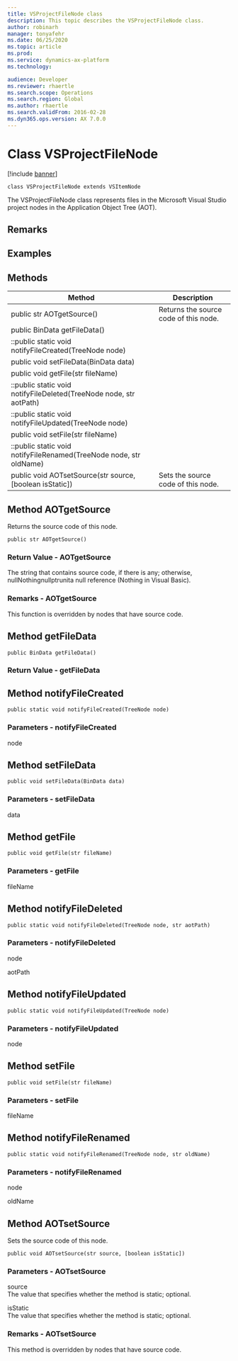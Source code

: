 ```yaml
---
title: VSProjectFileNode class
description: This topic describes the VSProjectFileNode class.
author: robinarh
manager: tonyafehr
ms.date: 06/25/2020
ms.topic: article
ms.prod: 
ms.service: dynamics-ax-platform
ms.technology: 

audience: Developer
ms.reviewer: rhaertle
ms.search.scope: Operations
ms.search.region: Global
ms.author: rhaertle
ms.search.validFrom: 2016-02-28
ms.dyn365.ops.version: AX 7.0.0
---
```


# Class VSProjectFileNode

[!include [banner](../includes/banner.md)]

```xpp
class VSProjectFileNode extends VSItemNode
```

The VSProjectFileNode class represents files in the Microsoft Visual Studio project nodes in the Application Object Tree (AOT).

## Remarks

## Examples

## Methods

| Method                                                             | Description                           |
|--------------------------------------------------------------------|---------------------------------------|
| public str AOTgetSource()                                          | Returns the source code of this node. |
| public BinData getFileData()                                       |                                       |
| ::public static void notifyFileCreated(TreeNode node)              |                                       |
| public void setFileData(BinData data)                              |                                       |
| public void getFile(str fileName)                                  |                                       |
| ::public static void notifyFileDeleted(TreeNode node, str aotPath) |                                       |
| ::public static void notifyFileUpdated(TreeNode node)              |                                       |
| public void setFile(str fileName)                                  |                                       |
| ::public static void notifyFileRenamed(TreeNode node, str oldName) |                                       |
| public void AOTsetSource(str source, \[boolean isStatic\])         | Sets the source code of this node.    |

## Method AOTgetSource

Returns the source code of this node.

```xpp
public str AOTgetSource()
```

### Return Value - AOTgetSource

The string that contains source code, if there is any; otherwise, nullNothingnullptrunita null reference (Nothing in Visual Basic).

### Remarks - AOTgetSource

This function is overridden by nodes that have source code.

## Method getFileData

```xpp
public BinData getFileData()
```

### Return Value - getFileData

## Method notifyFileCreated

```xpp
public static void notifyFileCreated(TreeNode node)
```

### Parameters - notifyFileCreated

node  

## Method setFileData

```xpp
public void setFileData(BinData data)
```

### Parameters - setFileData

data  

## Method getFile

```xpp
public void getFile(str fileName)
```

### Parameters - getFile

fileName  

## Method notifyFileDeleted

```xpp
public static void notifyFileDeleted(TreeNode node, str aotPath)
```

### Parameters - notifyFileDeleted

node  

<!-- -->

aotPath  

## Method notifyFileUpdated

```xpp
public static void notifyFileUpdated(TreeNode node)
```

### Parameters - notifyFileUpdated

node  

## Method setFile

```xpp
public void setFile(str fileName)
```

### Parameters - setFile

fileName  

## Method notifyFileRenamed

```xpp
public static void notifyFileRenamed(TreeNode node, str oldName)
```

### Parameters - notifyFileRenamed

node  

<!-- -->

oldName  

## Method AOTsetSource

Sets the source code of this node.

```xpp
public void AOTsetSource(str source, [boolean isStatic])
```

### Parameters - AOTsetSource

source  
The value that specifies whether the method is static; optional.

<!-- -->

isStatic  
The value that specifies whether the method is static; optional.

### Remarks - AOTsetSource

This method is overridden by nodes that have source code.

